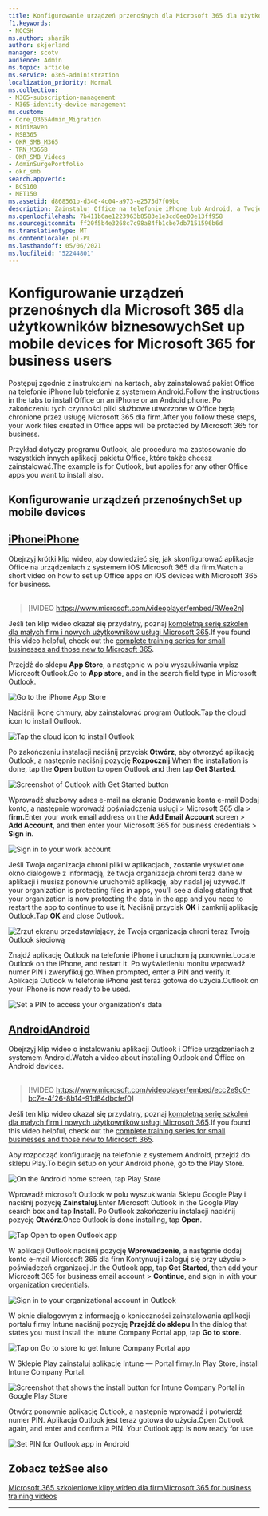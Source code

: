 ```yaml
---
title: Konfigurowanie urządzeń przenośnych dla Microsoft 365 dla użytkowników biznesowych
f1.keywords:
- NOCSH
ms.author: sharik
author: skjerland
manager: scotv
audience: Admin
ms.topic: article
ms.service: o365-administration
localization_priority: Normal
ms.collection:
- M365-subscription-management
- M365-identity-device-management
ms.custom:
- Core_O365Admin_Migration
- MiniMaven
- MSB365
- OKR_SMB_M365
- TRN_M365B
- OKR_SMB_Videos
- AdminSurgePortfolio
- okr_smb
search.appverid:
- BCS160
- MET150
ms.assetid: d868561b-d340-4c04-a973-e2575d7f09bc
description: Zainstaluj Office na telefonie iPhone lub Android, a Twoje pliki służbowe w aplikacjach pakietu Office będą chronione przez aplikację Microsoft 365 dla firm.
ms.openlocfilehash: 7b411b6ae1223963b8583e1e3cd0ee00e13ff958
ms.sourcegitcommit: ff20f5b4e3268c7c98a84fb1cbe7db7151596b6d
ms.translationtype: MT
ms.contentlocale: pl-PL
ms.lasthandoff: 05/06/2021
ms.locfileid: "52244801"
---
```

# <a name="set-up-mobile-devices-for-microsoft-365-for-business-users"></a><span data-ttu-id="5cf87-103">Konfigurowanie urządzeń przenośnych dla Microsoft 365 dla użytkowników biznesowych</span><span class="sxs-lookup"><span data-stu-id="5cf87-103">Set up mobile devices for Microsoft 365 for business users</span></span>

<span data-ttu-id="5cf87-104">Postępuj zgodnie z instrukcjami na kartach, aby zainstalować pakiet Office na telefonie iPhone lub telefonie z systemem Android.</span><span class="sxs-lookup"><span data-stu-id="5cf87-104">Follow the instructions in the tabs to install Office on an iPhone or an Android phone.</span></span> <span data-ttu-id="5cf87-105">Po zakończeniu tych czynności pliki służbowe utworzone w Office będą chronione przez usługę Microsoft 365 dla firm.</span><span class="sxs-lookup"><span data-stu-id="5cf87-105">After you follow these steps, your work files created in Office apps will be protected by Microsoft 365 for business.</span></span>

<span data-ttu-id="5cf87-106">Przykład dotyczy programu Outlook, ale procedura ma zastosowanie do wszystkich innych aplikacji pakietu Office, które także chcesz zainstalować.</span><span class="sxs-lookup"><span data-stu-id="5cf87-106">The example is for Outlook, but applies for any other Office apps you want to install also.</span></span>
  
## <a name="set-up-mobile-devices"></a><span data-ttu-id="5cf87-107">Konfigurowanie urządzeń przenośnych</span><span class="sxs-lookup"><span data-stu-id="5cf87-107">Set up mobile devices</span></span>

## <a name="iphone"></a>[<span data-ttu-id="5cf87-108">iPhone</span><span class="sxs-lookup"><span data-stu-id="5cf87-108">iPhone</span></span>](#tab/iPhone)
  
<span data-ttu-id="5cf87-109">Obejrzyj krótki klip wideo, aby dowiedzieć się, jak skonfigurować aplikacje Office na urządzeniach z systemem iOS Microsoft 365 dla firm.</span><span class="sxs-lookup"><span data-stu-id="5cf87-109">Watch a short video on how to set up Office apps on iOS devices with Microsoft 365 for business.</span></span><br><br>

> [!VIDEO https://www.microsoft.com/videoplayer/embed/RWee2n] 

<span data-ttu-id="5cf87-110">Jeśli ten klip wideo okazał się przydatny, poznaj [kompletną serię szkoleń dla małych firm i nowych użytkowników usługi Microsoft 365](../business-video/index.yml).</span><span class="sxs-lookup"><span data-stu-id="5cf87-110">If you found this video helpful, check out the [complete training series for small businesses and those new to Microsoft 365](../business-video/index.yml).</span></span>

<span data-ttu-id="5cf87-111">Przejdź do sklepu **App Store**, a następnie w polu wyszukiwania wpisz Microsoft Outlook.</span><span class="sxs-lookup"><span data-stu-id="5cf87-111">Go to **App store**, and in the search field type in Microsoft Outlook.</span></span>
  
![Go to the iPhone App Store](../media/886913de-76e5-4883-8ed0-4eb3ec06188f.png)
  
<span data-ttu-id="5cf87-113">Naciśnij ikonę chmury, aby zainstalować program Outlook.</span><span class="sxs-lookup"><span data-stu-id="5cf87-113">Tap the cloud icon to install Outlook.</span></span>
  
![Tap the cloud icon to install Outlook](../media/665e1620-948a-4ab8-b914-dca49530142c.png)
  
<span data-ttu-id="5cf87-115">Po zakończeniu instalacji naciśnij przycisk **Otwórz**, aby otworzyć aplikację Outlook, a następnie naciśnij pozycję **Rozpocznij**.</span><span class="sxs-lookup"><span data-stu-id="5cf87-115">When the installation is done, tap the **Open** button to open Outlook and then tap **Get Started**.</span></span>
  
![Screenshot of Outlook with Get Started button](../media/005bedec-ae50-4d75-b3bb-e7cef9e2561c.png)
  
<span data-ttu-id="5cf87-117">Wprowadź służbowy adres  e-mail na ekranie Dodawanie konta e-mail Dodaj konto, a następnie wprowadź poświadczenia usługi \> Microsoft 365 dla \> **firm.**</span><span class="sxs-lookup"><span data-stu-id="5cf87-117">Enter your work email address on the **Add Email Account** screen \> **Add Account**, and then enter your Microsoft 365 for business credentials \> **Sign in**.</span></span>
  
![Sign in to your work account](../media/3cef1fb5-7bec-4d3d-8542-872b731ce19f.png)
  
<span data-ttu-id="5cf87-119">Jeśli Twoja organizacja chroni pliki w aplikacjach, zostanie wyświetlone okno dialogowe z informacją, że twoja organizacja chroni teraz dane w aplikacji i musisz ponownie uruchomić aplikację, aby nadal jej używać.</span><span class="sxs-lookup"><span data-stu-id="5cf87-119">If your organization is protecting files in apps, you'll see a dialog stating that your organization is now protecting the data in the app and you need to restart the app to continue to use it.</span></span> <span data-ttu-id="5cf87-120">Naciśnij przycisk **OK** i zamknij aplikację Outlook.</span><span class="sxs-lookup"><span data-stu-id="5cf87-120">Tap **OK** and close Outlook.</span></span> 
  
![Zrzut ekranu przedstawiający, że Twoja organizacja chroni teraz Twoją Outlook sieciową](../media/fb4c1c84-b1e9-42e1-8070-c13dcf79fb09.png)
  
<span data-ttu-id="5cf87-122">Znajdź aplikację Outlook na telefonie iPhone i uruchom ją ponownie.</span><span class="sxs-lookup"><span data-stu-id="5cf87-122">Locate Outlook on the iPhone, and restart it.</span></span> <span data-ttu-id="5cf87-123">Po wyświetleniu monitu wprowadź numer PIN i zweryfikuj go.</span><span class="sxs-lookup"><span data-stu-id="5cf87-123">When prompted, enter a PIN and verify it.</span></span> <span data-ttu-id="5cf87-124">Aplikacja Outlook w telefonie iPhone jest teraz gotowa do użycia.</span><span class="sxs-lookup"><span data-stu-id="5cf87-124">Outlook on your iPhone is now ready to be used.</span></span>
  
![Set a PIN to access your organization's data](../media/64f2630b-3164-47a4-9dd6-ca0c29ed5fb3.png)
  
## <a name="android"></a>[<span data-ttu-id="5cf87-126">Android</span><span class="sxs-lookup"><span data-stu-id="5cf87-126">Android</span></span>](#tab/Android)
  
<span data-ttu-id="5cf87-127">Obejrzyj klip wideo o instalowaniu aplikacji Outlook i Office urządzeniach z systemem Android.</span><span class="sxs-lookup"><span data-stu-id="5cf87-127">Watch a video about installing Outlook and Office on Android devices.</span></span><br><br>

> [!VIDEO https://www.microsoft.com/videoplayer/embed/ecc2e9c0-bc7e-4f26-8b14-91d84dbcfef0] 

<span data-ttu-id="5cf87-128">Jeśli ten klip wideo okazał się przydatny, poznaj [kompletną serię szkoleń dla małych firm i nowych użytkowników usługi Microsoft 365](../business-video/index.yml).</span><span class="sxs-lookup"><span data-stu-id="5cf87-128">If you found this video helpful, check out the [complete training series for small businesses and those new to Microsoft 365](../business-video/index.yml).</span></span>

<span data-ttu-id="5cf87-129">Aby rozpocząć konfigurację na telefonie z systemem Android, przejdź do sklepu Play.</span><span class="sxs-lookup"><span data-stu-id="5cf87-129">To begin setup on your Android phone, go to the Play Store.</span></span>
  
![On the Android home screen, tap Play Store](../media/93df88e7-c778-40e1-b35e-868ca6e97f6c.png)
  
<span data-ttu-id="5cf87-131">Wprowadź microsoft Outlook w polu wyszukiwania Sklepu Google Play i naciśnij pozycję **Zainstaluj**.</span><span class="sxs-lookup"><span data-stu-id="5cf87-131">Enter Microsoft Outlook in the Google Play search box and tap **Install**.</span></span> <span data-ttu-id="5cf87-132">Po Outlook zakończeniu instalacji naciśnij pozycję **Otwórz**.</span><span class="sxs-lookup"><span data-stu-id="5cf87-132">Once Outlook is done installing, tap **Open**.</span></span>
  
![Tap Open to open Outlook app](../media/8b4c5937-8875-4b5a-a5b6-b8c6c9cd6240.png)
  
<span data-ttu-id="5cf87-134">W aplikacji Outlook naciśnij pozycję **Wprowadzenie**, a następnie dodaj konto e-mail Microsoft 365 dla firm Kontynuuj i zaloguj się przy użyciu \> poświadczeń organizacji.</span><span class="sxs-lookup"><span data-stu-id="5cf87-134">In the Outlook app, tap **Get Started**, then add your Microsoft 365 for business email account \> **Continue**, and sign in with your organization credentials.</span></span>
  
![Sign in to your organizational account in Outlook](../media/18f67c66-4bab-4b99-94bd-080839312e29.png)
  
<span data-ttu-id="5cf87-136">W oknie dialogowym z informacją o konieczności zainstalowania aplikacji portalu firmy Intune naciśnij pozycję **Przejdź do sklepu**.</span><span class="sxs-lookup"><span data-stu-id="5cf87-136">In the dialog that states you must install the Intune Company Portal app, tap **Go to store**.</span></span>
  
![Tap on Go to store to get Intune Company Portal app](../media/a702d712-5622-45dd-a511-b1adaee63071.png)
  
<span data-ttu-id="5cf87-138">W Sklepie Play zainstaluj aplikację Intune — Portal firmy.</span><span class="sxs-lookup"><span data-stu-id="5cf87-138">In Play Store, install Intune Company Portal.</span></span>
  
![Screenshot that shows the install button for Intune Company Portal in Google Play Store](../media/5e0408f2-3f37-44dd-80ed-13ca2ac6df0c.png)
  
<span data-ttu-id="5cf87-p105">Otwórz ponownie aplikację Outlook, a następnie wprowadź i potwierdź numer PIN. Aplikacja Outlook jest teraz gotowa do użycia.</span><span class="sxs-lookup"><span data-stu-id="5cf87-p105">Open Outlook again, and enter and confirm a PIN. Your Outlook app is now ready for use.</span></span>
  
![Set  PIN for Outlook app in Android](../media/edb91afb-f1ed-451a-bc6b-8ccba664e055.png)

## <a name="see-also"></a><span data-ttu-id="5cf87-143">Zobacz też</span><span class="sxs-lookup"><span data-stu-id="5cf87-143">See also</span></span>

[<span data-ttu-id="5cf87-144">Microsoft 365 szkoleniowe klipy wideo dla firm</span><span class="sxs-lookup"><span data-stu-id="5cf87-144">Microsoft 365 for business training videos</span></span>](../business-video/index.yml)

---
